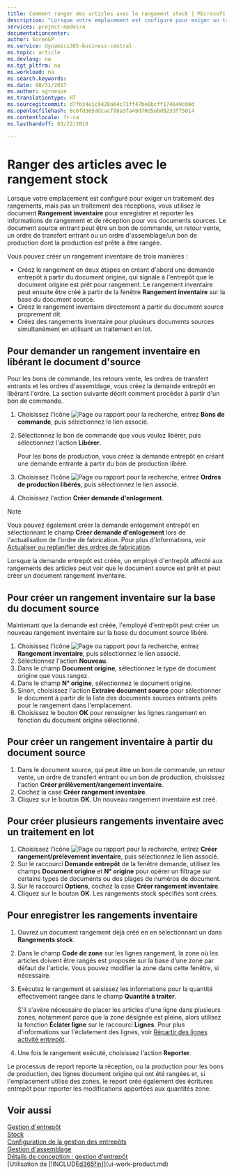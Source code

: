 ```yaml
---
title: Comment ranger des articles avec le rangement stock | Microsoft Docs
description: "Lorsque votre emplacement est configuré pour exiger un traitement des classements, mais qu'il ne l'est pas pour un traitement des réceptions, vous utilisez le document **Article dans l'inventaire à classer** pour enregistrer et reporter les informations de classement et de réception pour vos documents origine. Le document source entrant peut être un bon de commande, un retour vente, un ordre de transfert entrant ou un bon de production dont la production est prête à être rangée."
services: project-madeira
documentationcenter: 
author: SorenGP
ms.service: dynamics365-business-central
ms.topic: article
ms.devlang: na
ms.tgt_pltfrm: na
ms.workload: na
ms.search.keywords: 
ms.date: 08/31/2017
ms.author: sgroespe
ms.translationtype: HT
ms.sourcegitcommit: d7fb34e1c9428a64c71ff47be8bcff174649c00d
ms.openlocfilehash: 8c0fd365ddcacf08a3fa49d70d5ebd0233ff5014
ms.contentlocale: fr-ca
ms.lasthandoff: 03/22/2018

---
```

# <a name="put-items-away-with-inventory-put-aways"></a>Ranger des articles avec le rangement stock
Lorsque votre emplacement est configuré pour exiger un traitement des rangements, mais pas un traitement des réceptions, vous utilisez le document **Rangement inventaire** pour enregistrer et reporter les informations de rangement et de réception pour vos documents sources. Le document source entrant peut être un bon de commande, un retour vente, un ordre de transfert entrant ou un ordre d'assemblage/un bon de production dont la production est prête à être rangée.  

Vous pouvez créer un rangement inventaire de trois manières :  

- Créez le rangement en deux étapes en créant d'abord une demande entrepôt à partir du document origine, qui signale à l'entrepôt que le document origine est prêt pour rangement. Le rangement inventaire peut ensuite être créé à partir de la fenêtre **Rangement inventaire** sur la base du document source.  
- Créez le rangement inventaire directement à partir du document source proprement dit.  
- Créez des rangements inventaire pour plusieurs documents sources simultanément en utilisant un traitement en lot.  

## <a name="to-request-an-inventory-put-away-by-releasing-the-source-document"></a>Pour demander un rangement inventaire en libérant le document d'source
Pour les bons de commande, les retours vente, les ordres de transfert entrants et les ordres d'assemblage, vous créez la demande entrepôt en libérant l'ordre. La section suivante décrit comment procéder à partir d'un bon de commande.  

1.  Choisissez l'icône ![Page ou rapport pour la recherche](media/ui-search/search_small.png "icône Page ou rapport pour la recherche"), entrez **Bons de commande**, puis sélectionnez le lien associé.
2. Sélectionnez le bon de commande que vous voulez libérer, puis sélectionnez l'action **Libérer**.  

    Pour les bons de production, vous créez la demande entrepôt en créant une demande entrante à partir du bon de production libéré.  
3.  Choisissez l'icône ![Page ou rapport pour la recherche](media/ui-search/search_small.png "icône Page ou rapport pour la recherche"), entrez **Ordres de production libérés**, puis sélectionnez le lien associé.  
4. Choisissez l'action **Créer demande d'enlogement**.  

> [!NOTE]  
>  Vous pouvez également créer la demande enlogement entrepôt en sélectionnant le champ **Créer demande d'enlogement** lors de l'actualisation de l'ordre de fabrication. Pour plus d'informations, voir [Actualiser ou replanifier des ordres de fabrication](production-how-to-replan-refresh-production-orders.md).  

Lorsque la demande entrepôt est créée, un employé d'entrepôt affecté aux rangements des articles peut voir que le document source est prêt et peut créer un document rangement inventaire.  

## <a name="to-create-an-inventory-put-away-based-on-the-source-document"></a>Pour créer un rangement inventaire sur la base du document source
Maintenant que la demande est créée, l'employé d'entrepôt peut créer un nouveau rangement inventaire sur la base du document source libéré.   
1.  Choisissez l'icône ![Page ou rapport pour la recherche](media/ui-search/search_small.png "icône Page ou rapport pour la recherche"), entrez **Rangement inventaire**, puis sélectionnez le lien associé.  
2. Sélectionnez l'action **Nouveau**.  
3. Dans le champ **Document origine**, sélectionnez le type de document origine que vous rangez.  
4. Dans le champ **N° origine**, sélectionnez le document origine.  
5. Sinon, choisissez l'action **Extraire document source** pour sélectionner le document à partir de la liste des documents sources entrants prêts pour le rangement dans l'emplacement.  
6. Choisissez le bouton **OK** pour renseigner les lignes rangement en fonction du document origine sélectionné.  

## <a name="to-create-an-inventory-put-away-from-the-source-document"></a>Pour créer un rangement inventaire à partir du document source  
1.  Dans le document source, qui peut être un bon de commande, un retour vente, un ordre de transfert entrant ou un bon de production, choisissez l'action **Créer prélèvement/rangement inventaire**.  
2. Cochez la case **Créer rangement inventaire**.
3. Cliquez sur le bouton **OK**. Un nouveau rangement inventaire est créé.

## <a name="to-create-multiple-inventory-put-aways-with-a-batch-job"></a>Pour créer plusieurs rangements inventaire avec un traitement en lot  
1.  Choisissez l'icône ![Page ou rapport pour la recherche](media/ui-search/search_small.png "icône Page ou rapport pour la recherche"), entrez **Créer rangement/prélèvement inventaire**, puis sélectionnez le lien associé.  
2.  Sur le raccourci **Demande entrepôt** de la fenêtre demande, utilisez les champs **Document origine** et **N° origine** pour opérer un filtrage sur certains types de documents ou des plages de numéros de document.  
3.  Sur le raccourci **Options**, cochez la case **Créer rangement inventaire**.
4.  Cliquez sur le bouton **OK**. Les rangements stock spécifiés sont créés.

## <a name="to-record-the-inventory-put-away"></a>Pour enregistrer les rangements inventaire  
1. Ouvrez un document rangement déjà créé en en sélectionnant un dans **Rangements stock**.  
2. Dans le champ **Code de zone** sur les lignes rangement, la zone où les articles doivent être rangés est proposée sur la base d'une zone par défaut de l'article. Vous pouvez modifier la zone dans cette fenêtre, si nécessaire.  
3. Exécutez le rangement et saisissez les informations pour la quantité effectivement rangée dans le champ **Quantité à traiter**.

    S'il s'avère nécessaire de placer les articles d'une ligne dans plusieurs zones, notamment parce que la zone désignée est pleine, alors utilisez la fonction **Éclater ligne** sur le raccourci **Lignes**. Pour plus d'informations sur l'éclatement des lignes, voir [Répartir des lignes activité entrepôt](warehouse-how-to-split-warehouse-activity-lines.md).  
4. Une fois le rangement exécuté, choisissez l'action **Reporter**.  

Le processus de report reporte la réception, ou la production pour les bons de production, des lignes document origine qui ont été rangées et, si l'emplacement utilise des zones, le report crée également des écritures entrepôt pour reporter les modifications apportées aux quantités zone.

## <a name="see-also"></a>Voir aussi  
[Gestion d'entrepôt](warehouse-manage-warehouse.md)  
[Stock](inventory-manage-inventory.md)  
[Configuration de la gestion des entrepôts](warehouse-setup-warehouse.md)     
[Gestion d'assemblage](assembly-assemble-items.md)    
[Détails de conception : gestion d'entrepôt](design-details-warehouse-management.md)  
[Utilisation de [!INCLUDE[d365fin](includes/d365fin_md.md)]](ui-work-product.md)  

